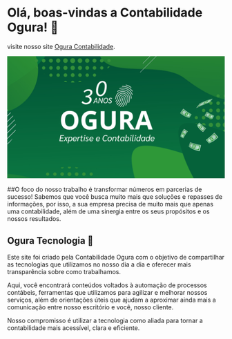 # Olá, boas-vindas a Contabilidade Ogura! :wave:
visite nosso site [Ogura Contabilidade](https://www.contabilidadeogura.com.br).

![Ogura](assets/Ogura.png)

##O foco do nosso trabalho é transformar números em parcerias de sucesso!
Sabemos que você busca muito mais que  soluções e repasses de informações, 
por isso, a sua empresa precisa de muito mais que apenas uma contabilidade, 
além de uma sinergia entre os seus propósitos e os nossos resultados.

## Ogura Tecnologia :rocket:

Este site foi criado pela Contabilidade Ogura com o objetivo de compartilhar as 
tecnologias que utilizamos no nosso dia a dia e oferecer mais transparência 
sobre como trabalhamos.

Aqui, você encontrará conteúdos voltados à automação de processos contábeis, 
ferramentas que utilizamos para agilizar e melhorar nossos serviços, 
além de orientações úteis que ajudam a aproximar ainda mais a comunicação entre 
nosso escritório e você, nosso cliente.

Nosso compromisso é utilizar a tecnologia como aliada para tornar a 
contabilidade mais acessível, clara e eficiente.
